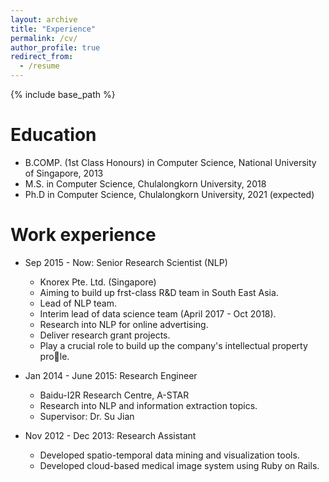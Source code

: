 ```yaml
---
layout: archive
title: "Experience"
permalink: /cv/
author_profile: true
redirect_from:
  - /resume
---
```


{% include base_path %}

Education
======
* B.COMP. (1st Class Honours) in Computer Science, National University of Singapore, 2013
* M.S. in Computer Science, Chulalongkorn University, 2018
* Ph.D in Computer Science, Chulalongkorn University, 2021 (expected)

Work experience
======
* Sep 2015 - Now: Senior Research Scientist (NLP)
  * Knorex Pte. Ltd. (Singapore)
  * Aiming to build up frst-class R&D team in South East Asia.
  * Lead of NLP team.
  * Interim lead of data science team (April 2017 - Oct 2018).
  * Research into NLP for online advertising.
  * Deliver research grant projects.
  * Play a crucial role to build up the company's intellectual property prole.

* Jan 2014 - June 2015: Research Engineer
  * Baidu-I2R Research Centre, A-STAR
  * Research into NLP and information extraction topics.
  * Supervisor: Dr. Su Jian
  
* Nov 2012 - Dec 2013: Research Assistant
  * Developed spatio-temporal data mining and visualization tools.
  * Developed cloud-based medical image system using Ruby on Rails.
